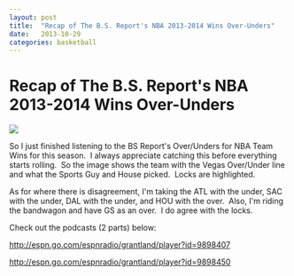 ```yaml
---
layout: post
title:  "Recap of The B.S. Report's NBA 2013-2014 Wins Over-Unders"
date:   2013-10-29
categories: basketball
---
```


# Recap of The B.S. Report's NBA 2013-2014 Wins Over-Unders

![](https://imgur.com/zMDsiyI.png)

So I just finished listening to the BS Report's Over/Unders for NBA Team Wins for this season.  I always appreciate catching this before everything starts rolling.  So the image shows the team with the Vegas Over/Under line and what the Sports Guy and House picked.  Locks are highlighted.

As for where there is disagreement, I'm taking the ATL with the under, SAC with the under, DAL with the under, and HOU with the over.  Also, I'm riding the bandwagon and have GS as an over.  I do agree with the locks.

Check out the podcasts (2 parts) below:

http://espn.go.com/espnradio/grantland/player?id=9898407

http://espn.go.com/espnradio/grantland/player?id=9898450